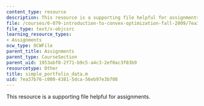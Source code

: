 ```yaml
---
content_type: resource
description: This resource is a supporting file helpful for assignments.
file: /courses/6-079-introduction-to-convex-optimization-fall-2009/7ea37b76c00043815dca56eb97e3b708_simple_portfolio_data.m
file_type: text/x-objcsrc
learning_resource_types:
- Assignments
ocw_type: OCWFile
parent_title: Assignments
parent_type: CourseSection
parent_uid: 1953abf8-2f71-b9c5-a4c3-2ef0ac3f03b9
resourcetype: Other
title: simple_portfolio_data.m
uid: 7ea37b76-c000-4381-5dca-56eb97e3b708
---
```

This resource is a supporting file helpful for assignments.

